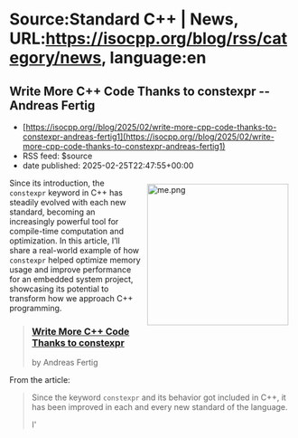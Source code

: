 # Source:Standard C++ | News, URL:https://isocpp.org/blog/rss/category/news, language:en

## Write More C++ Code Thanks to constexpr -- Andreas Fertig
 - [https://isocpp.org//blog/2025/02/write-more-cpp-code-thanks-to-constexpr-andreas-fertig1](https://isocpp.org//blog/2025/02/write-more-cpp-code-thanks-to-constexpr-andreas-fertig1)
 - RSS feed: $source
 - date published: 2025-02-25T22:47:55+00:00

<p>
	<img alt="me.png" src="https://isocpp.org/files/img/me.png" style="width: 250px; margin: 10px; float: right; height: 250px;" />Since its introduction, the <code>constexpr</code> keyword in C++ has steadily evolved with each new standard, becoming an increasingly powerful tool for compile-time computation and optimization. In this article, I&rsquo;ll share a real-world example of how <code>constexpr</code> helped optimize memory usage and improve performance for an embedded system project, showcasing its potential to transform how we approach C++ programming.</p>
<blockquote>
	<h3>
		<a href="https://andreasfertig.com/blog/2024/12/write-more-cpp-code-thanks-to-constexpr/">Write More C++ Code Thanks to constexpr</a></h3>
	<p>
		by Andreas Fertig</p>
</blockquote>
<p>
	From the article:</p>
<blockquote>
	<p>
		Since the keyword&nbsp;<code>constexpr</code>&nbsp;and its behavior got included in C++, it has been improved in each and every new standard of the language.</p>
	<p>
		I&#39

